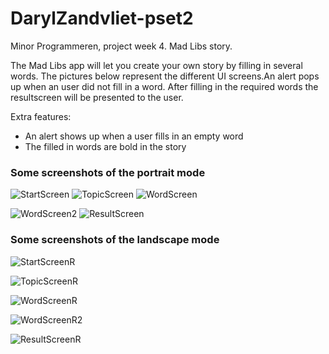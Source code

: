 # DarylZandvliet-pset2
Minor Programmeren, project week 4. Mad Libs story.

The Mad Libs app will let you create your own story by filling in several words. The pictures below represent the different UI screens.An alert pops up when an user did not fill in a word. After filling in the required words the resultscreen will be presented to the user.

Extra features:

- An alert shows up when a user fills in an empty word
- The filled in words are bold in the story


### Some screenshots of the portrait mode

![StartScreen](/doc/StartScreen.png) ![TopicScreen](/doc/TopicScreen.png) ![WordScreen](/doc/WordScreen.png)

![WordScreen2](/doc/WordScreen2.png) ![ResultScreen](/doc/ResultScreen.png)



### Some screenshots of the landscape mode


![StartScreenR](/doc/StartScreenR.png)

![TopicScreenR](/doc/TopicScreenR.png)

![WordScreenR](/doc/WordScreenR.png)

![WordScreenR2](/doc/WordScreenR2.png)

![ResultScreenR](/doc/ResultScreenR.png)



